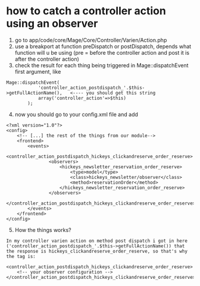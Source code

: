 # how to catch a controller action using an observer
1. go to app/code/core/Mage/Core/Controller/Varien/Action.php
2. use a breakport at function preDispatch or postDispatch, depends what function will u be using (pre = before the controller action and post it is after the controller action)
3. check the result for each thing being triggered in Mage::dispatchEvent first argument, like

```
Mage::dispatchEvent(
            'controller_action_postdispatch_'.$this->getFullActionName(),   <---- you should get this string
            array('controller_action'=>$this)
        );
```

4. now you should go to your config.xml file and add
```
<?xml version="1.0"?>
<config>
    <!-- [...] the rest of the things from our module-->
    <frontend>
        <events>
            <controller_action_postdispatch_hickeys_clickandreserve_order_reserve>
                <observers>
                    <hickeys_newsletter_reservation_order_reserve>
                        <type>model</type>
                        <class>hickeys_newsletter/observer</class>
                        <method>reservationOrder</method>
                    </hickeys_newsletter_reservation_order_reserve>
                </observers>
            </controller_action_postdispatch_hickeys_clickandreserve_order_reserve>
        </events>
    </frontend>
</config>
```

5. How the things works?
```
In my controller varien action on method post dispatch i got in here ('controller_action_postdispatch_'.$this->getFullActionName()) that the response is hickeys_clickandreserve_order_reserve, so that's why the tag is:

<controller_action_postdispatch_hickeys_clickandreserve_order_reserve>
    <!-- your observer configuration -->
</controller_action_postdispatch_hickeys_clickandreserve_order_reserve>
```